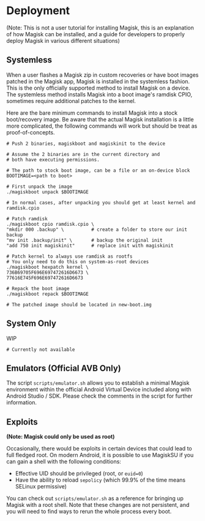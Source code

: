 # Deployment
(Note: This is not a user tutorial for installing Magisk, this is an explanation of how Magisk can be installed, and a guide for developers to properly deploy Magisk in various different situations)

## Systemless
When a user flashes a Magisk zip in custom recoveries or have boot images patched in the Magisk app, Magisk is installed in the systemless fashion. This is the only officially supported method to install Magisk on a device. The systemless method installs Magisk into a boot image's ramdisk CPIO, sometimes require additional patches to the kernel.

Here are the bare minimum commands to install Magisk into a stock boot/recovery image. Be aware that the actual Magisk installation is a little more complicated, the following commands will work but should be treat as proof-of-concepts.

```
# Push 2 binaries, magiskboot and magiskinit to the device

# Assume the 2 binaries are in the current directory and
# both have executing permissions.

# The path to stock boot image, can be a file or an on-device block
BOOTIMAGE=<path to boot>

# First unpack the image
./magiskboot unpack $BOOTIMAGE

# In normal cases, after unpacking you should get at least kernel and ramdisk.cpio

# Patch ramdisk
./magiskboot cpio ramdisk.cpio \
"mkdir 000 .backup" \          # create a folder to store our init backup
"mv init .backup/init" \       # backup the original init
"add 750 init magiskinit"      # replace init with magiskinit

# Patch kernel to always use ramdisk as rootfs
# You only need to do this on system-as-root devices
./magiskboot hexpatch kernel \
736B69705F696E697472616D6673 \
77616E745F696E697472616D6673

# Repack the boot image
./magiskboot repack $BOOTIMAGE

# The patched image should be located in new-boot.img
```

## System Only
WIP

```
# Currently not available
```

## Emulators (Official AVB Only)
The script `scripts/emulator.sh` allows you to establish a minimal Magisk environment within the official Android Virtual Device included along with Android Studio / SDK. Please check the comments in the script for further information.

## Exploits
**(Note: Magisk could only be used as root)**

Occasionally, there would be exploits in certain devices that could lead to full fledged root. On modern Android, it is possible to use MagiskSU if you can gain a shell with the following conditions:

- Effective UID should be privileged (root, or `euid=0`)
- Have the ability to reload `sepolicy` (which 99.9% of the time means SELinux permissive)

You can check out `scripts/emulator.sh` as a reference for bringing up Magisk with a root shell. Note that these changes are not persistent, and you will need to find ways to rerun the whole process every boot.
